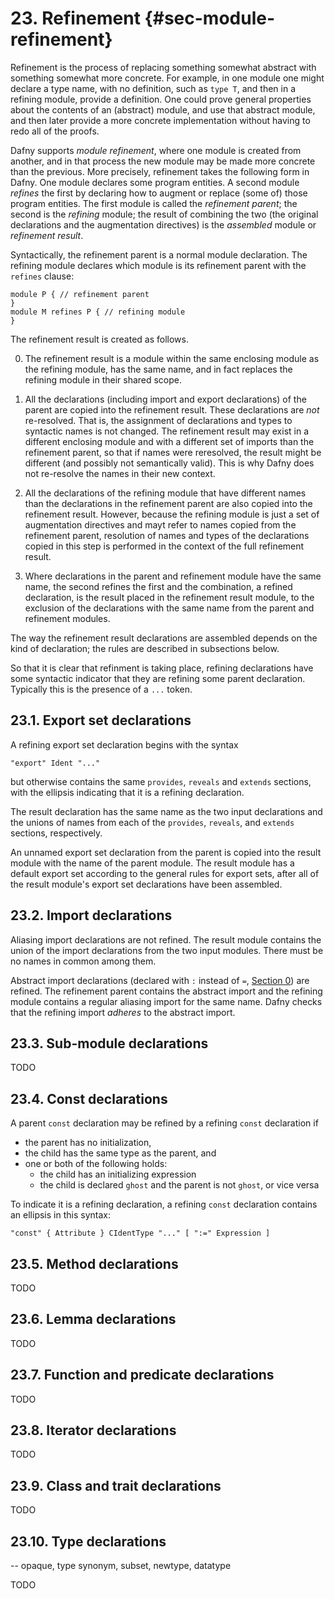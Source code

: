 # 23. Refinement {#sec-module-refinement}

Refinement is the process of replacing something somewhat abstract with something somewhat more concrete.
For example, in one module one might declare a type name, with no definition,
such as `type T`, and then in a refining module, provide a definition. 
One could prove general properties about the contents of an (abstract) module,
and use that abstract module, and then later provide a more concrete implementation without having to redo all of the proofs.

Dafny supports _module refinement_, where one module is created from another, 
and in that process the new module may be made more concrete than the previous. 
More precisely, refinement takes the following form in Dafny. One module
declares some program entities. A second module _refines_ the first by
declaring how to augment or replace (some of) those program entities.
The first module is called the _refinement parent_; the second is the
_refining_ module; the result of combining the two (the original declarations
and the augmentation directives) is the _assembled_ module or _refinement result_.

Syntactically, the refinement parent is a normal module declaration.
The refining module declares which module is its refinement parent with the
`refines` clause:
```
module P { // refinement parent
}
module M refines P { // refining module
}
```

The refinement result is created as follows.

0) The refinement result is a module within the same enclosing module as the
refining module, has the same name, and in fact replaces the refining module  in their shared scope.

1) All the declarations (including import and export declarations) of the parent are copied into the refinement result.
These declarations are _not_ re-resolved. That is, the assignment of 
declarations and types to syntactic names is not changed. The refinement 
result may exist in a different enclosing module and with a different set of
imports than the refinement parent, so that if names were reresolved, the 
result might be different (and possibly not semantically valid).
This is why Dafny does not re-resolve the names in their new context.

2) All the declarations of the refining module that have different names
than the declarations in the refinement parent are also copied into the 
refinement result. 
However, because the refining module is just a set of augmentation
directives and mayt refer to names copied from the refinement parent,
resolution of names and types of the declarations copied in this step is
performed in the context of the full refinement result.

3) Where declarations in the parent and refinement module have the same name,
the second refines the first and the combination, a refined declaration, is
the result placed in the refinement result module, to the exclusion of the
declarations with the same name from the parent and refinement modules.

The way the refinement result declarations are assembled depends on the kind of declaration;
the rules are described in subsections below.

So that it is clear that refinment is taking place, refining declarations
have some syntactic indicator that they are refining some parent declaration.
Typically this is the presence of a `...` token.

## 23.1. Export set declarations

A refining export set declaration begins with the syntax
```grammar
"export" Ident "..." 
```
but otherwise contains the same `provides`, `reveals` and `extends` sections,
with the ellipsis indicating that it is a refining declaration.

The result declaration has the same name as the two input declarations and the unions of names from each of the `provides`, `reveals`, and `extends`
sections, respectively.

An unnamed export set declaration from the parent is copied into the result
module with the name of the parent module. The result module has a default
export set according to the general rules for export sets, after all of 
the result module's export set declarations have been assembled.

## 23.2. Import declarations

Aliasing import declarations are not refined. The result module contains the union
of the import declarations from the two input modules.
There must be no names in common among them.

Abstract import declarations (declared with `:` instead of `=`, [Section 0](#sec-module-abstraction)) are refined. The refinement parent contains the 
abstract import and the refining module contains a regular aliasing
import for the same name. Dafny checks that the refining import _adheres_ to
the abstract import.

## 23.3. Sub-module declarations

TODO

## 23.4. Const declarations

A parent `const` declaration may be refined by a refining `const` declaration
if

* the parent has no initialization, 
* the child has the same type as the parent, and
* one or both of the following holds:
   * the child has an initializing expression
   * the child is declared `ghost` and the parent is not `ghost`, or vice versa

To indicate it is a refining declaration, a refining `const` declaration
contains an ellipsis in this syntax:
```grammar
"const" { Attribute } CIdentType "..." [ ":=" Expression ]
```

## 23.5. Method declarations

TODO

## 23.6. Lemma declarations

TODO

## 23.7. Function and predicate declarations

TODO

## 23.8. Iterator declarations

TODO

## 23.9. Class and trait declarations

TODO

## 23.10. Type declarations
-- opaque, type synonym, subset, newtype, datatype

TODO

